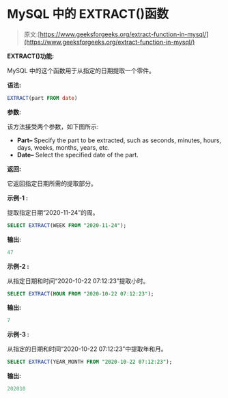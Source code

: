 # MySQL 中的 EXTRACT()函数

> 原文:[https://www.geeksforgeeks.org/extract-function-in-mysql/](https://www.geeksforgeeks.org/extract-function-in-mysql/)

**EXTRACT()功能:**

MySQL 中的这个函数用于从指定的日期提取一个零件。

**语法:**

```sql
EXTRACT(part FROM date)
```

**参数:**

该方法接受两个参数，如下图所示:

*   **Part–** Specify the part to be extracted, such as seconds, minutes, hours, days, weeks, months, years, etc.
*   **Date–** Select the specified date of the part.

**返回:**

它返回指定日期所需的提取部分。

**示例-1 :**

提取指定日期“2020-11-24”的周。

```sql
SELECT EXTRACT(WEEK FROM "2020-11-24");
```

**输出:**

```sql
47
```

**示例-2 :**

从指定日期和时间“2020-10-22 07:12:23”提取小时。

```sql
SELECT EXTRACT(HOUR FROM "2020-10-22 07:12:23");
```

**输出:**

```sql
7
```

**示例-3 :**

从指定的日期和时间“2020-10-22 07:12:23”中提取年和月。

```sql
SELECT EXTRACT(YEAR_MONTH FROM "2020-10-22 07:12:23");
```

**输出:**

```sql
202010
```